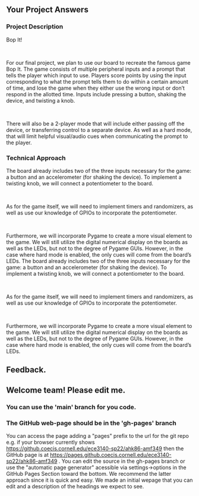## Your Project Answers

### Project Description

Bop It!

 

For our final project, we plan to use our board to recreate the famous game Bop It. The game consists of multiple peripheral inputs and a prompt that tells the player which input to use. Players score points by using the input corresponding to what the prompt tells them to do within a certain amount of time, and lose the game when they either use the wrong input or don’t respond in the allotted time. Inputs include pressing a button, shaking the device, and twisting a knob.

 

There will also be a 2-player mode that will include either passing off the device, or transferring control to a separate device. As well as a hard mode, that will limit helpful visual/audio cues when communicating the prompt to the player.
### Technical Approach

The board already includes two of the three inputs necessary for the game: a button and an accelerometer (for shaking the device). To implement a twisting knob, we will connect a potentiometer to the board. 

 

As for the game itself, we will need to implement timers and randomizers, as well as use our knowledge of GPIOs to incorporate the potentiometer. 

 

Furthermore, we will incorporate Pygame to create a more visual element to the game. We will still utilize the digital numerical display on the boards as well as the LEDs, but not to the degree of Pygame GUIs. However, in the case where hard mode is enabled, the only cues will come from the board’s LEDs.
The board already includes two of the three inputs necessary for the game: a button and an accelerometer (for shaking the device). To implement a twisting knob, we will connect a potentiometer to the board. 

 

As for the game itself, we will need to implement timers and randomizers, as well as use our knowledge of GPIOs to incorporate the potentiometer. 

 

Furthermore, we will incorporate Pygame to create a more visual element to the game. We will still utilize the digital numerical display on the boards as well as the LEDs, but not to the degree of Pygame GUIs. However, in the case where hard mode is enabled, the only cues will come from the board’s LEDs.

## Feedback.

## Welcome team! Please edit me.
### You can use the 'main' branch for you code.
### The GitHub web-page should be in the 'gh-pages' branch
You can access the page adding a "pages" prefix to the url for the git repo e.g. if your browser currently shows https://github.coecis.cornell.edu/ece3140-sp22/ahk86-amf349 then the GitHub page is at https://pages.github.coecis.cornell.edu/ece3140-sp22/ahk86-amf349 . You can edit the source in the gh-pages branch or use the "automatic page generator" acessible via settings->options in the GitHub Pages Section toward the bottom. We recommend the latter approach since it is quick and easy. We made an initial wepage that you can edit and a description of the headings we expect to see.